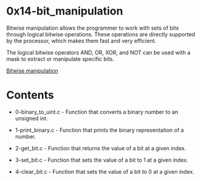 # 0x14-bit_manipulation

Bitwise manipulation allows the programmer to work with sets of bits through
logical bitwise operations. These operations are directly supported by the
processor, which makes them fast and very efficient.

The logical bitwise operators AND, OR, XOR, and NOT can be used with a mask
to extract or manipulate specific bits.

[Bitwise manipulation](https://isaaccomputerscience.org/concepts/data_numbases_bitwise_manipulation?examBoard=all&stage=all)

# Contents

* 0-binary_to_uint.c - Function that converts a binary number to an unsigned int.
* 1-print_binary.c - Function that prints the binary representation of a number.

* 2-get_bit.c - Function that returns the value of a bit at a given index.

* 3-set_bit.c - Function that sets the value of a bit to 1 at a given index.

* 4-clear_bit.c - Function that sets the value of a bit to 0 at a given index.